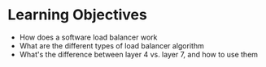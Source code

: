 # Learning Objectives

* How does a software load balancer work
* What are the different types of load balancer algorithm
* What's the difference between layer 4 vs. layer 7, and how to use them
